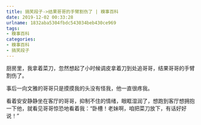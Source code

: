 ```yaml
---
title: 搞笑段子->结果哥哥的手臂割伤了 | 糗事百科
date: 2019-12-02 00:33:28
urlname: 1832aba5304fbdc543034beb430ce969
tags: 
- 糗事百科
categories:
- 糗事百科
- 搞笑段子
---
```

厨房里，我拿着菜刀，忽然想起了小时候调皮拿着刀到处追哥哥，结果哥哥的手臂割伤了。

事后一向文雅的哥哥只是摸摸我的头没有怪我，他一直很疼我。

看着安安静静坐在客厅的哥哥，抑制不住的情绪，眼眶湿润了，想跑到客厅想拥抱一下他，就看见哥哥惊恐地看着我：“卧槽！老妹啊，咱把菜刀放下，有话好好说！”


